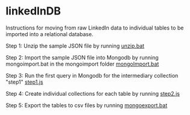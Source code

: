 # linkedInDB
Instructions for moving from raw LinkedIn data to individual tables to be imported into a relational database.

Step 1: Unzip the sample JSON file by running [unzip.bat](/mongoImport/unzip.bat)

Step 2: Import the sample JSON file into Mongodb by running mongoimport.bat in the mongoimport folder [mongoImport.bat](/mongoimport/mongoImport.bat)

Step 3: Run the first query in Mongodb for the intermediary collection "step1" [step1.js](/mongodb_Queries/step1.js)

Step 4: Create individual collections for each table by running [step2.js](/mongodb_Queries/step2.js)

Step 5: Export the tables to csv files by running [mongoexport.bat](/mongoexport/mongoexport.bat)
